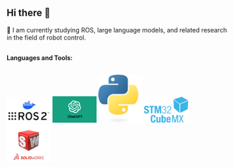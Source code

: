 ## Hi there 👋
🌱 I am currently studying ROS, large language models, and related research in the field of robot control.
##
**Languages and Tools:**
##
<p align="left">
  <img src="image/ros2.png" alt="ROS 2" width="100"/>
  <img src="image/GPT.png" alt="GPT" width="100"/>
  <img src="image/Python.png" alt="Python" width="100"/>
  <img src="image/CUBE.png" alt="CUBE" width="100"/>
  <img src="image/solidworks.jpg" alt="SolidWorks" width="100"/>
</p>

<!--
**ZHANG-zzt/ZHANG-zzt** is a ✨ _special_ ✨ repository because its `README.md` (this file) appears on your GitHub profile.

Here are some ideas to get you started:

- 🔭 I’m currently working on ...
- 🌱 I’m currently learning ...
- 👯 I’m looking to collaborate on ...
- 🤔 I’m looking for help with ...
- 💬 Ask me about ...
- 📫 How to reach me: ...
- 😄 Pronouns: ...
- ⚡ Fun fact: ...
-->
